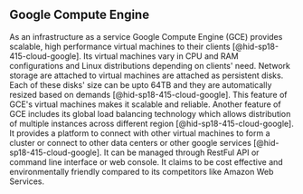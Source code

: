 Google Compute Engine
---------------------

As an infrastructure as a service Google Compute Engine (GCE) provides
scalable, high performance virtual machines to their
clients [@hid-sp18-415-cloud-google]. Its virtual machines vary in CPU
and RAM configurations and Linux distributions depending on clients'
need. Network storage are attached to virtual machines are attached as
persistent disks. Each of these disks' size can be upto 64TB and they
are automatically resized based on demands [@hid-sp18-415-cloud-google].
This feature of GCE's virtual machines makes it scalable and reliable.
Another feature of GCE includes its global load balancing technology
which allows distribution of multiple instances across different
region [@hid-sp18-415-cloud-google]. It provides a platform to connect
with other virtual machines to form a cluster or connect to other data
centers or other google services [@hid-sp18-415-cloud-google]. It can be
managed through RestFul API or command line interface or web console. It
claims to be cost effective and environmentally friendly compared to its
competitors like Amazon Web Services.

